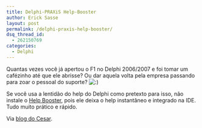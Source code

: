 ```yaml
---
title: Delphi-PRAXiS Help-Booster
author: Erick Sasse
layout: post
permalink: /delphi-praxis-help-booster/
dsq_thread_id:
  - 262150769
categories:
  - Delphi
---
```

Quantas vezes você já apertou o F1 no Delphi 2006/2007 e foi tomar um cafézinho até que ele abrisse? Ou dar aquela volta pela empresa passando para zoar o pessoal do suporte? <img src="http://www.ericksasse.com.br/wp-includes/images/smilies/icon_smile.gif" alt=":)" class="wp-smiley" />

Se você usa a lentidão do help do Delphi como pretexto para isso, não instale o [Help Booster][1], pois ele deixa o help instantâneo e integrado na IDE. Tudo muito prático e rápido.

Via [blog do Cesar][2].

 [1]: http://www.delphipraxis.net/helpbooster.php?lng=en
 [2]: http://blogs.liws.com.br/cesar/?p=63